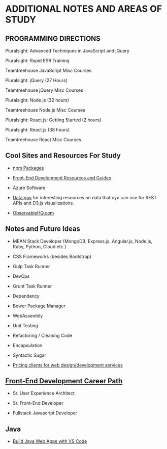 # **ADDITIONAL NOTES AND AREAS OF STUDY**

## **PROGRAMMING DIRECTIONS**

Pluralsight: Advanced Techniques in JavaScript and jQuery

Pluralsight: Rapid ES6 Training

Teamtreehouse JavaScript Misc Courses

Pluralsight: jQuery (27 Hours)

Teamtreehouse jQuery Misc Courses

Pluralsight: Node.js (32 hours)

Teamtreehouse Node.js Misc Courses

Pluralsight: React.js: Getting Started (2 hours)

Pluralsight: React.js (38 hours)

Teamtreehouse React Misc Courses


## **Cool Sites and Resources For Study**

- [npm Packages](https://colorlib.com/wp/npm-packages-node-js/)

- [Front-End Development Resources and Guides](https://gist.github.com/dypsilon/5819504)

- Azure Software

- [Data.gov](https://www.data.gov/developers/apis) for interesting resources on data that oyu can use for REST APIs and D3.js visualizations.

- [ObservableHQ.com](https://beta.observablehq.com/collection/introduction)

## **Notes and Future Ideas**

- MEAN Stack Developer (MongoDB, Express.js, Angular.js, Node.js, Ruby, Python, Cloud etc.)

- CSS Frameworks (besides Bootstrap)

- Gulp Task Runner

- DevOps

- Grunt Task Runner

- Dependency

- Bower Package Manager

- WebAssembly

- Unit Testing

- Refactoring / Cleaning Code

- Encapsulation

- Syntactic Sugar

- [Pricing clients for web design/development services](https://studywebdevelopment.com/how-to-charge-for-a-website.html)

## **[Front-End Development Career Path](https://coggle.it/diagram/52e97f8c5a143de239005d1b/t/web-development/56212c4e4c505e0045c0d3bda59b77e5977c2c9bd40f3fd0b451bdcf8da4aa52)**

- Sr. User Experience Architect

- Sr. Front-End Developer

- Fullstack Javascript Developer

## **Java**

- [Build Java Web Apps with VS Code](https://code.visualstudio.com/docs/java/java-tutorial)
